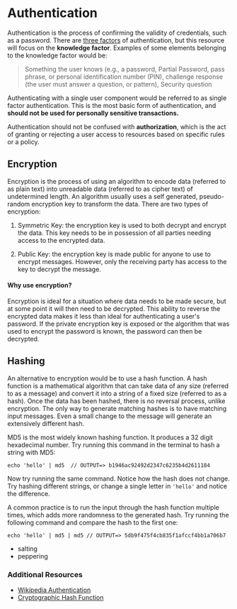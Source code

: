 # Authentication

Authentication is the process of confirming the validity of credentials, such as a password. There are [three factors](https://en.wikipedia.org/wiki/Authentication#Factors_and_identity) of authentication, but this resource will focus on the **knowledge factor**. Examples of some elements belonging to the knowledge factor would be:
> Something the user knows (e.g., a password, Partial Password, pass phrase, or   personal identification number (PIN), challenge response (the user must answer a question, or pattern), Security question

Authenticating with a single user component would be referred to as single factor authentication. This is the most basic form of authentication, and **should not be used for personally sensitive transactions.**

Authentication should not be confused with **authorization**, which is the act of granting or rejecting a user access to resources based on specific rules or a policy.


## Encryption

Encryption is the process of using an algorithm to encode data (referred to as plain text) into unreadable data (referred to as cipher text) of undetermined length. An algorithm usually uses a self generated, pseudo-random encryption key to transform the data. There are two types of encryption:

1. Symmetric Key: the encryption key is used to both decrypt and encrypt the data. This key needs to be in possession of all parties needing access to the encrypted data.

1. Public Key: the encryption key is made public for anyone to use to encrypt messages. However, only the receiving party has access to the key to decrypt the message.

#### Why use encryption?

Encryption is ideal for a situation where data needs to be made secure, but at some point it will then need to be decrypted. This ability to reverse the encrypted data makes it less than ideal for authenticating a user's password. If the private encryption key is exposed or the algorithm that was used to encrypt the password is known, the password can then be decrypted.


## Hashing

An alternative to encryption would be to use a hash function. A hash function is a mathematical algorithm that can take data of any size (referred to as a message) and convert it into a string of a fixed size (referred to as a hash). Once the data has been hashed, there is no reversal process, unlike encryption. The only way to generate matching hashes is to have matching input messages. Even a small change to the message will generate an extensively different hash.

MD5 is the most widely known hashing function. It produces a 32 digit hexadecimal number. Try running this command in the terminal to hash a string with MD5:

`echo 'hello' | md5  // OUTPUT=> b1946ac92492d2347c6235b4d2611184`

Now try running the same command. Notice how the hash does not change. Try hashing different strings, or change a single letter in `'hello'` and notice the difference.

A common practice is to run the input through the hash function multiple times, which adds more randomness to the generated hash. Try running the following command and compare the hash to the first one:

```
echo 'hello' | md5 | md5 // OUTPUT=> 5db9f475f4cb835f1afccf4bb1a706b7
```




- salting
- peppering


### Additional Resources

- [Wikipedia Authentication](https://en.wikipedia.org/wiki/Authentication)
- [Cryptographic Hash Function](https://en.wikipedia.org/wiki/Cryptographic_hash_function)
